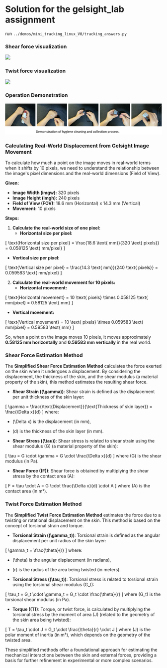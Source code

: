 # Solution for the gelsight_lab assignment

run `../demos/mini_tracking_linux_V0/tracking_answers.py`

### Shear force visualization
![](demos/mini_tracking_linux_V0/results/shear_flow.gif)

### Twist force visualization
![](demos/mini_tracking_linux_V0/results/twist_flow.gif)

### Operation Demonstration
![](demo1.png)


### Calculating Real-World Displacement from Gelsight Image Movement

To calculate how much a point on the image moves in real-world terms when it shifts by 10 pixels, we need to understand the relationship between the image's pixel dimensions and the real-world dimensions (Field of View).

**Given:**

- **Image Width (imgw):** 320 pixels
- **Image Height (imgh):** 240 pixels
- **Field of View (FOV):** 18.6 mm (Horizontal) x 14.3 mm (Vertical)
- **Movement:** 10 pixels

**Steps:**

1. **Calculate the real-world size of one pixel:**
   - **Horizontal size per pixel:**      

\[
     \text{Horizontal size per pixel} = \frac{18.6 \text{ mm}}{320 \text{ pixels}} = 0.058125 \text{ mm/pixel}
     \]
   - **Vertical size per pixel:**      

\[
     \text{Vertical size per pixel} = \frac{14.3 \text{ mm}}{240 \text{ pixels}} = 0.059583 \text{ mm/pixel}
     \]

2. **Calculate the real-world movement for 10 pixels:**
   - **Horizontal movement:**      

\[
     \text{Horizontal movement} = 10 \text{ pixels} \times 0.058125 \text{ mm/pixel} = 0.58125 \text{ mm}
     \]
   - **Vertical movement:**      

\[
     \text{Vertical movement} = 10 \text{ pixels} \times 0.059583 \text{ mm/pixel} = 0.59583 \text{ mm}
     \]

So, when a point on the image moves 10 pixels, it moves approximately **0.58125 mm horizontally** and **0.59583 mm vertically** in the real world.

### Shear Force Estimation Method

The **Simplified Shear Force Estimation Method** calculates the force exerted on the skin when it undergoes a displacement. By considering the displacement, the thickness of the skin, and the shear modulus (a material property of the skin), this method estimates the resulting shear force.

- **Shear Strain (\(\gamma\))**: Shear strain is defined as the displacement per unit thickness of the skin layer:  

\[
  \gamma = \frac{\text{Displacement}}{\text{Thickness of skin layer}} = \frac{\Delta x}{d}
  \]
  where:
  - \(\Delta x\) is the displacement (in mm),
  - \(d\) is the thickness of the skin layer (in mm).

- **Shear Stress (\(\tau\))**: Shear stress is related to shear strain using the shear modulus \(G\) (a material property of the skin):  

\[
  \tau = G \cdot \gamma = G \cdot \frac{\Delta x}{d}
  \]
  where \(G\) is the shear modulus (in Pa).

- **Shear Force (\(F\))**: Shear force is obtained by multiplying the shear stress by the contact area \(A\):  

\[
  F = \tau \cdot A = G \cdot \frac{\Delta x}{d} \cdot A
  \]
  where \(A\) is the contact area (in m²).

### Twist Force Estimation Method

The **Simplified Twist Force Estimation Method** estimates the force due to a twisting or rotational displacement on the skin. This method is based on the concept of torsional strain and torque.

- **Torsional Strain (\(\gamma_t\))**: Torsional strain is defined as the angular displacement per unit radius of the skin layer:  

\[
  \gamma_t = \frac{\theta}{r}
  \]
  where:
  - \(\theta\) is the angular displacement (in radians),
  - \(r\) is the radius of the area being twisted (in meters).

- **Torsional Stress (\(\tau_t\))**: Torsional stress is related to torsional strain using the torsional shear modulus \(G_t\):  

\[
  \tau_t = G_t \cdot \gamma_t = G_t \cdot \frac{\theta}{r}
  \]
  where \(G_t\) is the torsional shear modulus (in Pa).

- **Torque (\(T\))**: Torque, or twist force, is calculated by multiplying the torsional stress by the moment of area \(J\) (related to the geometry of the skin area being twisted):  

\[
  T = \tau_t \cdot J = G_t \cdot \frac{\theta}{r} \cdot J
  \]
  where \(J\) is the polar moment of inertia (in m⁴), which depends on the geometry of the twisted area.

These simplified methods offer a foundational approach for estimating the mechanical interactions between the skin and external forces, providing a basis for further refinement in experimental or more complex scenarios.


